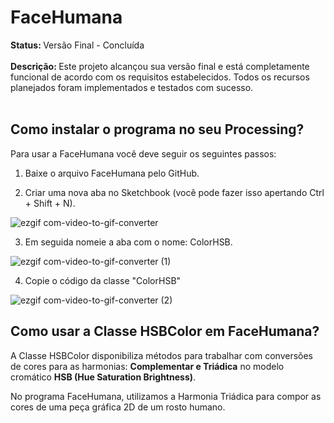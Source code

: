<h1> FaceHumana </h1>
<strong> Status: </strong> Versão Final - Concluída
<br> <br>
<strong> Descrição: </strong> Este projeto alcançou sua versão final e está completamente funcional de acordo com os requisitos estabelecidos. Todos os recursos planejados foram implementados e testados com sucesso. <br> <br>

## Como instalar o programa no seu Processing?
Para usar a FaceHumana você deve seguir os seguintes passos:

1) Baixe o arquivo FaceHumana pelo GitHub.

2) Criar uma nova aba no Sketchbook (você pode fazer isso apertando Ctrl + Shift + N).

![ezgif com-video-to-gif-converter](https://github.com/GuilhermeAlvesTeixeira/FaceHumana/assets/117122019/979aef73-8e58-4753-aec7-230dd90e59b7)

3) Em seguida nomeie a aba com o nome: ColorHSB.

![ezgif com-video-to-gif-converter (1)](https://github.com/GuilhermeAlvesTeixeira/FaceHumana/assets/117122019/dec9dcec-7735-46c3-a044-e287d3dd798a)

4) Copie o código da classe "ColorHSB"

![ezgif com-video-to-gif-converter (2)](https://github.com/GuilhermeAlvesTeixeira/FaceHumana/assets/117122019/d2748989-c1ae-4e09-b566-4463887dad19)

## Como usar a Classe HSBColor em FaceHumana?

A Classe HSBColor disponibiliza métodos para trabalhar com conversões de cores para as harmonias: <strong>Complementar e Triádica</strong> no modelo cromático <strong>HSB (Hue Saturation Brightness)</strong>.<br>

No programa FaceHumana, utilizamos a Harmonia Triádica para compor as cores de uma peça gráfica 2D de um rosto humano.

